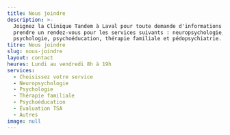 ```yaml
---
title: Nous joindre
description: >-
  Joignez la Clinique Tandem à Laval pour toute demande d'informations ou pour
  prendre un rendez-vous pour les services suivants : neuropsychologie,
  psychologie, psychoéducation, thérapie familiale et pédopsychiatrie.
titre: Nous joindre
slug: nous-joindre
layout: contact
heures: Lundi au vendredi 8h à 19h
services:
  - Choisissez votre service
  - Neuropsychologie
  - Psychologie
  - Thérapie familiale
  - Psychoéducation
  - Évaluation TSA
  - Autres
image: null
---
```






